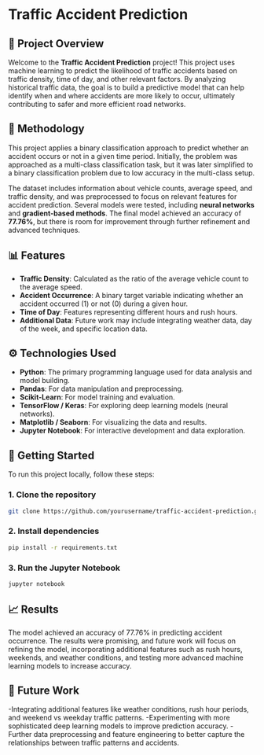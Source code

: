 # Traffic Accident Prediction

## 🚗 **Project Overview**

Welcome to the **Traffic Accident Prediction** project! This project uses machine learning to predict the likelihood of traffic accidents based on traffic density, time of day, and other relevant factors. By analyzing historical traffic data, the goal is to build a predictive model that can help identify when and where accidents are more likely to occur, ultimately contributing to safer and more efficient road networks.

## 🧠 **Methodology**

This project applies a binary classification approach to predict whether an accident occurs or not in a given time period. Initially, the problem was approached as a multi-class classification task, but it was later simplified to a binary classification problem due to low accuracy in the multi-class setup.

The dataset includes information about vehicle counts, average speed, and traffic density, and was preprocessed to focus on relevant features for accident prediction. Several models were tested, including **neural networks** and **gradient-based methods**. The final model achieved an accuracy of **77.76%**, but there is room for improvement through further refinement and advanced techniques.

## 📊 **Features**

- **Traffic Density**: Calculated as the ratio of the average vehicle count to the average speed.
- **Accident Occurrence**: A binary target variable indicating whether an accident occurred (1) or not (0) during a given hour.
- **Time of Day**: Features representing different hours and rush hours.
- **Additional Data**: Future work may include integrating weather data, day of the week, and specific location data.

## ⚙️ **Technologies Used**

- **Python**: The primary programming language used for data analysis and model building.
- **Pandas**: For data manipulation and preprocessing.
- **Scikit-Learn**: For model training and evaluation.
- **TensorFlow / Keras**: For exploring deep learning models (neural networks).
- **Matplotlib / Seaborn**: For visualizing the data and results.
- **Jupyter Notebook**: For interactive development and data exploration.

## 🚀 **Getting Started**

To run this project locally, follow these steps:

### 1. Clone the repository
```bash
git clone https://github.com/yourusername/traffic-accident-prediction.git
```
### 2. Install dependencies
```bash
pip install -r requirements.txt
```
### 3. Run the Jupyter Notebook
```bash
jupyter notebook
```
## 📈 Results

The model achieved an accuracy of 77.76% in predicting accident occurrence. The results were promising, and future work will focus on refining the model, incorporating additional features such as rush hours, weekends, and weather conditions, and testing more advanced machine learning models to increase accuracy.

## 🔮 Future Work

-Integrating additional features like weather conditions, rush hour periods, and weekend vs weekday traffic patterns.
-Experimenting with more sophisticated deep learning models to improve prediction accuracy.
-Further data preprocessing and feature engineering to better capture the relationships between traffic patterns and accidents.




